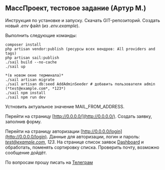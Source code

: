 ## МассПроект, тестовое задание (Артур М.)

Инструкция по установке и запуску. Скачать GIT-репозиторий. Создать новый *.env* файл (из *.env.example*).

Выполнить следующие команды:

    composer install
    php artisan vendor:publish (ресурсы всех вендров: All providers and tags)
    php artisan sail:publish
    ./sail build --no-cache
    ./sail up
    
    *(в новом окне терминала)*
    ./sail artisan migrate
    ./sail artisan db:seed AddAdminSeeder # добавить пользователя admin (*test@example.com*, *123*)
    ./sail npm install
    ./sail npm run dev

Устновить актуальное значение MAIL_FROM_ADDRESS.

Перейти на страницу [http://0.0.0.0/](http://0.0.0.0/). Создать заявку, заполнив форму.

Перейти на страницу авторизации [http://0.0.0.0/login](http://0.0.0.0/login). Данные для авторизации, логин и пароль: *test@example.com*, *123*. На странице список заявок  [Dashboard](http://0.0.0.0/dashboard) и обработать, поменять сортировку списка. Проверить почту, возможно сообщение дойдёт.

По вопросам прошу писать на [Телеграм](https://t.me/artip7)
